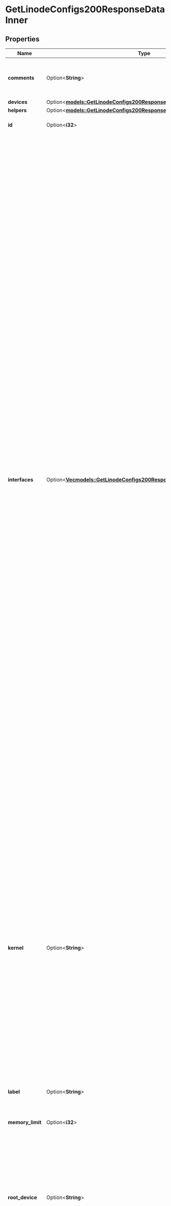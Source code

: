 # GetLinodeConfigs200ResponseDataInner

## Properties

Name | Type | Description | Notes
------------ | ------------- | ------------- | -------------
**comments** | Option<**String**> | Optional field for arbitrary user comments on this configuration. | [optional]
**devices** | Option<[**models::GetLinodeConfigs200ResponseDataInnerDevices**](get_linode_configs_200_response_data_inner_devices.md)> |  | [optional]
**helpers** | Option<[**models::GetLinodeConfigs200ResponseDataInnerHelpers**](get_linode_configs_200_response_data_inner_helpers.md)> |  | [optional]
**id** | Option<**i32**> | __Read-only__ The ID of this Config. | [optional][readonly]
**interfaces** | Option<[**Vec<models::GetLinodeConfigs200ResponseDataInnerInterfacesInner>**](get_linode_configs_200_response_data_inner_interfaces_inner.md)> | An array of Network Interfaces to add to this Linode's Configuration Profile. At least one and up to three Interface objects can exist in this array. The position in the array determines which of the Linode's network Interfaces is configured:  - First [0]:  eth0 - Second [1]: eth1 - Third [2]:  eth2  When updating a Linode's Interfaces, _each Interface must be redefined_. An empty `interfaces` array results in a default `public` type Interface configuration only.  If no public Interface is configured, public IP addresses are still assigned to the Linode but will not be usable without manual configuration.  __Note__. Changes to Linode Interface configurations can be enabled by rebooting the Linode.  `vpc` details  See the [VPC documentation](https://www.linode.com/docs/products/networking/vpc/#technical-specifications) guide for its specifications and limitations.  `vlan` details  - Only Next Generation Network (NGN) data centers support VLANs. Run the [List regions](https://techdocs.akamai.com/linode-api/reference/get-regions) operation to view the capabilities of data center regions. If a VLAN is attached to your Linode and you attempt to migrate or clone it to a non-NGN data center, the migration or cloning will not initiate. If a Linode cannot be migrated or cloned because of an incompatibility, you will be prompted to select a different data center or contact support. - See the [VLANs Overview](https://www.linode.com/docs/products/networking/vlans/#technical-specifications) guide to view additional specifications and limitations. | [optional]
**kernel** | Option<**String**> | The ID of the kernel used to boot a Linode. Run the [List kernels](https://techdocs.akamai.com/linode-api/reference/get-kernels) operation to see all available kernels. Here are some commonly used kernels:  - `linode/latest-64bit`. This is the default, our latest kernel at the time of an instance boot or reboot.  - `linode/grub2`. The upstream distribution-supplied kernel that's installed on the primary disk, or a custom kernel if installed.  - `linode/direct-disk`. The master boot record (MBR) of the primary disk or root device. Use this in place of a Linux kernel. | [optional][default to linode/latest-64bit]
**label** | Option<**String**> | __Filterable__ The name of the configuration for display in Akamai Cloud Manager. | [optional]
**memory_limit** | Option<**i32**> | Defaults to the total RAM of the Linode. | [optional]
**root_device** | Option<**String**> | The root device to boot.  > 📘  - If you leave this empty or set an invalid value, the root device defaults to `/dev/sda`.  - If you specify a device at the root device location and it's not mounted, the Linode won't boot until a device is mounted. | [optional]
**run_level** | Option<**String**> | Defines the state of your Linode after booting. Defaults to `default`. | [optional]
**virt_mode** | Option<**String**> | Controls the virtualization mode. Defaults to `paravirt`.  - `paravirt` is suitable for most cases. Linodes running in `paravirt` mode share some qualities with the host, ultimately making it run faster since there is less transition between it and the host.  - `fullvirt` affords more customization, but is slower because 100% of the VM is virtualized. | [optional]

[[Back to Model list]](../README.md#documentation-for-models) [[Back to API list]](../README.md#documentation-for-api-endpoints) [[Back to README]](../README.md)


